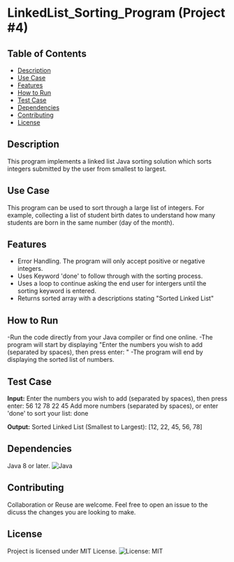 # LinkedList_Sorting_Program (Project #4)

## Table of Contents
- [Description](#description)
- [Use Case](#use-case)
- [Features](#features)
- [How to Run](#how-to-run)
- [Test Case](#test-case)
- [Dependencies](#dependencies)
- [Contributing](#contributing)
- [License](#license)

## Description
This program implements a linked list Java sorting solution which sorts integers submitted by the user from smallest to largest. 

## Use Case
This program can be used to sort through a large list of integers. 
For example, collecting a list of student birth dates to understand how many students are born in the same number (day of the month). 

## Features
- Error Handling. The program will only accept positive or negative integers.
- Uses Keyword 'done' to follow through with the sorting process.
- Uses a loop to continue asking the end user for intergers until the sorting keyword is entered.
- Returns sorted array with a descriptions stating "Sorted Linked List"

## How to Run
-Run the code directly from your Java compiler or find one online. 
-The program will start by displaying "Enter the numbers you wish to add (separated by spaces), then press enter: "
-The program will end by displaying the sorted list of numbers. 

## Test Case

**Input:**
Enter the numbers you wish to add (separated by spaces), then press enter: 56 12 78 22 45
Add more numbers (separated by spaces), or enter 'done' to sort your list: done

**Output:**
Sorted Linked List (Smallest to Largest): [12, 22, 45, 56, 78]


## Dependencies
Java 8 or later.
![Java](https://img.shields.io/badge/Java-8-blue)

## Contributing
Collaboration or Reuse are welcome. Feel free to open an issue to the dicuss the changes you are looking to make. 

## License
Project is licensed under MIT License.
![License: MIT](https://img.shields.io/badge/License-MIT-green)
